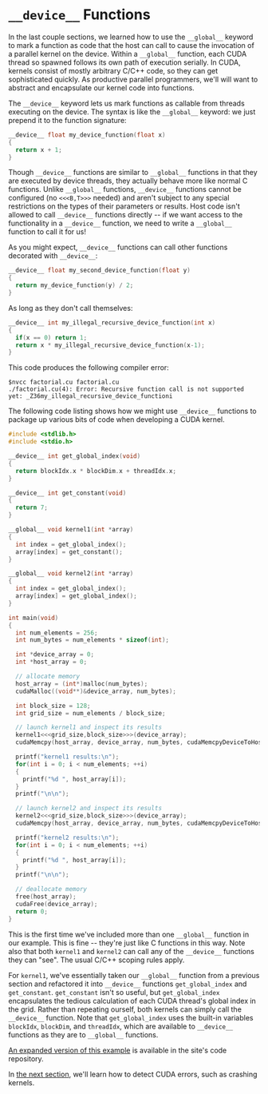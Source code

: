 # `__device__` Functions

In the last couple sections, we learned how to use the `__global__` keyword to
mark a function as code that the host can call to cause the invocation of a
parallel kernel on the device. Within a `__global__` function, each CUDA thread
so spawned follows its own path of execution serially. In CUDA, kernels consist
of mostly arbitrary C/C++ code, so they can get sophisticated quickly. As
productive parallel programmers, we'll will want to abstract and encapsulate
our kernel code into functions.

The `__device__` keyword lets us mark functions as callable from threads
executing on the device. The syntax is like the `__global__` keyword: we just
prepend it to the function signature:

```c++
__device__ float my_device_function(float x)
{
  return x + 1;
}
```

Though `__device__` functions are similar to `__global__` functions in that they
are executed by device threads, they actually behave more like normal C
functions. Unlike `__global__` functions, `__device__` functions cannot be
configured (no `<<<B,T>>>` needed) and aren't subject to any special restrictions
on the types of their parameters or results. Host code isn't allowed to call
`__device__` functions directly -- if we want access to the functionality in a
`__device__` function, we need to write a `__global__` function to call it for us!

As you might expect, `__device__` functions can call other functions decorated
with `__device__`:

```c++
__device__ float my_second_device_function(float y)
{
  return my_device_function(y) / 2;
}
```

As long as they don't call themselves:

```c++
__device__ int my_illegal_recursive_device_function(int x)
{
  if(x == 0) return 1;
  return x * my_illegal_recursive_device_function(x-1);
}
```

This code produces the following compiler error:

```
$nvcc factorial.cu factorial.cu
./factorial.cu(4): Error: Recursive function call is not supported yet: _Z36my_illegal_recursive_device_functioni
```

The following code listing shows how we might use `__device__` functions to package up various bits of code when developing a CUDA kernel.

```c++
#include <stdlib.h>
#include <stdio.h>

__device__ int get_global_index(void)
{
  return blockIdx.x * blockDim.x + threadIdx.x;
}

__device__ int get_constant(void)
{
  return 7;
}

__global__ void kernel1(int *array)
{
  int index = get_global_index();
  array[index] = get_constant();
}

__global__ void kernel2(int *array)
{
  int index = get_global_index();
  array[index] = get_global_index();
}

int main(void)
{
  int num_elements = 256;
  int num_bytes = num_elements * sizeof(int);

  int *device_array = 0;
  int *host_array = 0;

  // allocate memory
  host_array = (int*)malloc(num_bytes);
  cudaMalloc((void**)&device_array, num_bytes);

  int block_size = 128;
  int grid_size = num_elements / block_size;

  // launch kernel1 and inspect its results
  kernel1<<<grid_size,block_size>>>(device_array);
  cudaMemcpy(host_array, device_array, num_bytes, cudaMemcpyDeviceToHost);

  printf("kernel1 results:\n");
  for(int i = 0; i < num_elements; ++i)
  {
    printf("%d ", host_array[i]);
  }
  printf("\n\n");

  // launch kernel2 and inspect its results
  kernel2<<<grid_size,block_size>>>(device_array);
  cudaMemcpy(host_array, device_array, num_bytes, cudaMemcpyDeviceToHost);

  printf("kernel2 results:\n");
  for(int i = 0; i < num_elements; ++i)
  {
    printf("%d ", host_array[i]);
  }
  printf("\n\n");

  // deallocate memory
  free(host_array);
  cudaFree(device_array);
  return 0;
}
```

This is the first time we've included more than one `__global__` function in
our example. This is fine -- they're just like C functions in this way. Note
also that both `kernel1` and `kernel2` can call any of the `__device__` functions
they can "see". The usual C/C++ scoping rules apply.

For `kernel1`, we've essentially taken our `__global__` function from a
previous section and refactored it into `__device__` functions `get_global_index`
and `get_constant`. `get_constant` isn't so useful, but `get_global_index`
encapsulates the tedious calculation of each CUDA thread's global index in the
grid. Rather than repeating ourself, both kernels can simply call the
`__device__` function. Note that `get_global_index` uses the built-in variables
`blockIdx`, `blockDim`, and `threadIdx`, which are available to `__device__` functions
as they are to `__global__` functions.

[An expanded version of this example](device_functions.cu) is available in the
site's code repository.

In [the next section](6_when_something_goes_wrong.md), we'll learn how to
detect CUDA errors, such as crashing kernels.

